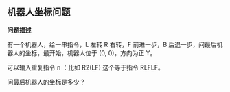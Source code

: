 ## 机器人坐标问题

**问题描述**

有一个机器人，给一串指令，L 左转 R 右转，F 前进一步，B 后退一步，问最后机器人的坐标，最开始，机器人位于 (0, 0)，方向为正 Y。

可以输入重复指令 n ：比如 R2(LF) 这个等于指令 RLFLF。

问最后机器人的坐标是多少？
